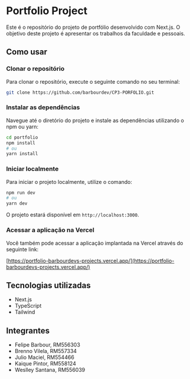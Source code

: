 # Portfolio Project

Este é o repositório do projeto de portfólio desenvolvido com Next.js. O objetivo deste projeto é apresentar os trabalhos da faculdade e pessoais.

## Como usar

### Clonar o repositório

Para clonar o repositório, execute o seguinte comando no seu terminal:

```bash
git clone https://github.com/barbourdev/CP3-PORFOLIO.git
```

### Instalar as dependências

Navegue até o diretório do projeto e instale as dependências utilizando o npm ou yarn:

```bash
cd portfolio
npm install
# ou
yarn install
```

### Iniciar localmente

Para iniciar o projeto localmente, utilize o comando:

```bash
npm run dev
# ou
yarn dev
```

O projeto estará disponível em `http://localhost:3000`.

### Acessar a aplicação na Vercel

Você também pode acessar a aplicação implantada na Vercel através do seguinte link:

[https://portfolio-barbourdevs-projects.vercel.app/](https://portfolio-barbourdevs-projects.vercel.app/)

## Tecnologias utilizadas

- Next.js
- TypeScript
- Tailwind

## Integrantes

- Felipe Barbour, RM556303
- Brenno Vilela, RM557334
- Julio Maciel, RM554466
- Kaique Pintor, RM558124
- Weslley Santana, RM556039
